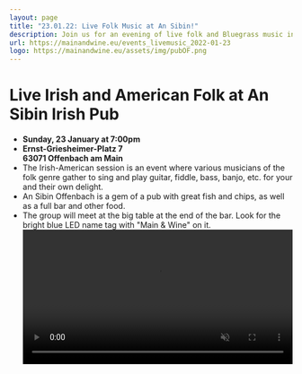 ```yaml
---
layout: page
title: "23.01.22: Live Folk Music at An Sibin!"
description: Join us for an evening of live folk and Bluegrass music in the beautiful Alter Schlachthof in Offenbach.
url: https://mainandwine.eu/events_livemusic_2022-01-23
logo: https://mainandwine.eu/assets/img/pubOF.png
---
```


# Live Irish and American Folk at An Sibin Irish Pub
- __Sunday, 23 January at 7:00pm__
- __Ernst-Griesheimer-Platz 7__  
  __63071 Offenbach am Main__
- The Irish-American session is an event where various musicians of the folk genre gather to sing and play guitar, fiddle, bass, banjo, etc. for your and their own delight.
- An Sibin Offenbach is a gem of a pub with great fish and chips, as well as a full bar and other food.
- The group will meet at the big table at the end of the bar. Look for the bright blue LED name tag with "Main & Wine" on it.
<video src="https://briankenneth.rocks/assets/images/sessionAnSibin.mp4" autoplay muted loop controls width="100%"></video>


